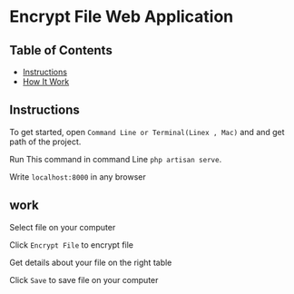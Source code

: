 # Encrypt File Web Application

## Table of Contents

* [Instructions](#instructions)
* [How It Work](#work)

## Instructions

To get started, open `Command Line or Terminal(Linex , Mac)` and and get path of the project.

Run This command in command Line `php artisan serve`.

Write `localhost:8000` in any browser 

## work

Select file on your computer

Click `Encrypt File` to encrypt file

Get details about your file on the right table

Click `Save` to save file on your computer